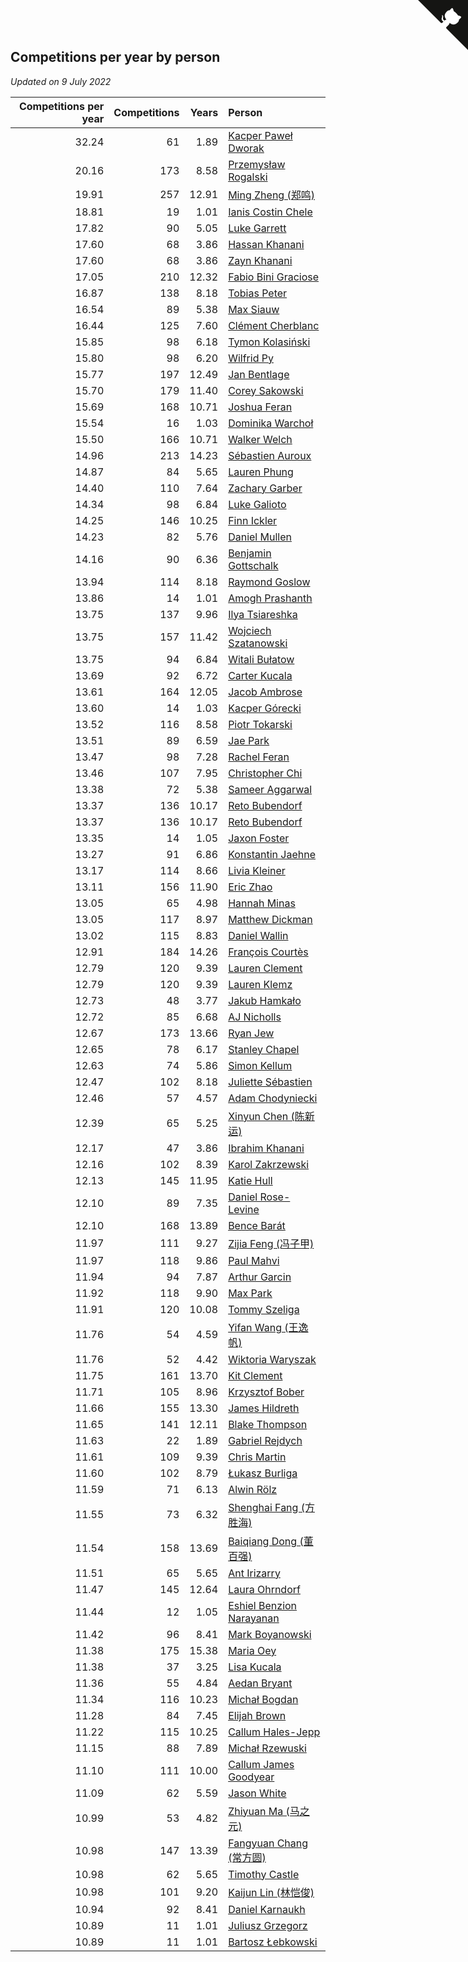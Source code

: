 ## Competitions per year by person

*Updated on  9 July 2022*

| Competitions per year | Competitions | Years | Person |
| ---: | ---: | ---: | :--- |
| 32.24 | 61 | 1.89 | [Kacper Paweł Dworak](https://www.worldcubeassociation.org/persons/2020DWOR01) |
| 20.16 | 173 | 8.58 | [Przemysław Rogalski](https://www.worldcubeassociation.org/persons/2013ROGA02) |
| 19.91 | 257 | 12.91 | [Ming Zheng (郑鸣)](https://www.worldcubeassociation.org/persons/2009ZHEN11) |
| 18.81 | 19 | 1.01 | [Ianis Costin Chele](https://www.worldcubeassociation.org/persons/2021CHEL01) |
| 17.82 | 90 | 5.05 | [Luke Garrett](https://www.worldcubeassociation.org/persons/2017GARR05) |
| 17.60 | 68 | 3.86 | [Hassan Khanani](https://www.worldcubeassociation.org/persons/2018KHAN26) |
| 17.60 | 68 | 3.86 | [Zayn Khanani](https://www.worldcubeassociation.org/persons/2018KHAN28) |
| 17.05 | 210 | 12.32 | [Fabio Bini Graciose](https://www.worldcubeassociation.org/persons/2010GRAC02) |
| 16.87 | 138 | 8.18 | [Tobias Peter](https://www.worldcubeassociation.org/persons/2014PETE03) |
| 16.54 | 89 | 5.38 | [Max Siauw](https://www.worldcubeassociation.org/persons/2017SIAU02) |
| 16.44 | 125 | 7.60 | [Clément Cherblanc](https://www.worldcubeassociation.org/persons/2014CHER05) |
| 15.85 | 98 | 6.18 | [Tymon Kolasiński](https://www.worldcubeassociation.org/persons/2016KOLA02) |
| 15.80 | 98 | 6.20 | [Wilfrid Py](https://www.worldcubeassociation.org/persons/2016PYWI01) |
| 15.77 | 197 | 12.49 | [Jan Bentlage](https://www.worldcubeassociation.org/persons/2010BENT01) |
| 15.70 | 179 | 11.40 | [Corey Sakowski](https://www.worldcubeassociation.org/persons/2011SAKO01) |
| 15.69 | 168 | 10.71 | [Joshua Feran](https://www.worldcubeassociation.org/persons/2011FERA01) |
| 15.54 | 16 | 1.03 | [Dominika Warchoł](https://www.worldcubeassociation.org/persons/2021WARC01) |
| 15.50 | 166 | 10.71 | [Walker Welch](https://www.worldcubeassociation.org/persons/2011WELC01) |
| 14.96 | 213 | 14.23 | [Sébastien Auroux](https://www.worldcubeassociation.org/persons/2008AURO01) |
| 14.87 | 84 | 5.65 | [Lauren Phung](https://www.worldcubeassociation.org/persons/2016PHUN02) |
| 14.40 | 110 | 7.64 | [Zachary Garber](https://www.worldcubeassociation.org/persons/2014GARB01) |
| 14.34 | 98 | 6.84 | [Luke Galioto](https://www.worldcubeassociation.org/persons/2015GALI02) |
| 14.25 | 146 | 10.25 | [Finn Ickler](https://www.worldcubeassociation.org/persons/2012ICKL01) |
| 14.23 | 82 | 5.76 | [Daniel Mullen](https://www.worldcubeassociation.org/persons/2016MULL04) |
| 14.16 | 90 | 6.36 | [Benjamin Gottschalk](https://www.worldcubeassociation.org/persons/2016GOTT01) |
| 13.94 | 114 | 8.18 | [Raymond Goslow](https://www.worldcubeassociation.org/persons/2014GOSL01) |
| 13.86 | 14 | 1.01 | [Amogh Prashanth](https://www.worldcubeassociation.org/persons/2021PRAS01) |
| 13.75 | 137 | 9.96 | [Ilya Tsiareshka](https://www.worldcubeassociation.org/persons/2012TERE01) |
| 13.75 | 157 | 11.42 | [Wojciech Szatanowski](https://www.worldcubeassociation.org/persons/2011SZAT01) |
| 13.75 | 94 | 6.84 | [Witali Bułatow](https://www.worldcubeassociation.org/persons/2015BUAT01) |
| 13.69 | 92 | 6.72 | [Carter Kucala](https://www.worldcubeassociation.org/persons/2015KUCA01) |
| 13.61 | 164 | 12.05 | [Jacob Ambrose](https://www.worldcubeassociation.org/persons/2010AMBR01) |
| 13.60 | 14 | 1.03 | [Kacper Górecki](https://www.worldcubeassociation.org/persons/2021GORE01) |
| 13.52 | 116 | 8.58 | [Piotr Tokarski](https://www.worldcubeassociation.org/persons/2013TOKA01) |
| 13.51 | 89 | 6.59 | [Jae Park](https://www.worldcubeassociation.org/persons/2015PARK24) |
| 13.47 | 98 | 7.28 | [Rachel Feran](https://www.worldcubeassociation.org/persons/2015FERA01) |
| 13.46 | 107 | 7.95 | [Christopher Chi](https://www.worldcubeassociation.org/persons/2014CHIC01) |
| 13.38 | 72 | 5.38 | [Sameer Aggarwal](https://www.worldcubeassociation.org/persons/2017AGGA01) |
| 13.37 | 136 | 10.17 | [Reto Bubendorf](https://www.worldcubeassociation.org/persons/2012BUBE01) |
| 13.37 | 136 | 10.17 | [Reto Bubendorf](https://www.worldcubeassociation.org/persons/2012BUBE01) |
| 13.35 | 14 | 1.05 | [Jaxon Foster](https://www.worldcubeassociation.org/persons/2021FOST01) |
| 13.27 | 91 | 6.86 | [Konstantin Jaehne](https://www.worldcubeassociation.org/persons/2015JAEH01) |
| 13.17 | 114 | 8.66 | [Livia Kleiner](https://www.worldcubeassociation.org/persons/2013KLEI03) |
| 13.11 | 156 | 11.90 | [Eric Zhao](https://www.worldcubeassociation.org/persons/2010ZHAO19) |
| 13.05 | 65 | 4.98 | [Hannah Minas](https://www.worldcubeassociation.org/persons/2017MINA04) |
| 13.05 | 117 | 8.97 | [Matthew Dickman](https://www.worldcubeassociation.org/persons/2013DICK01) |
| 13.02 | 115 | 8.83 | [Daniel Wallin](https://www.worldcubeassociation.org/persons/2013WALL03) |
| 12.91 | 184 | 14.26 | [François Courtès](https://www.worldcubeassociation.org/persons/2008COUR01) |
| 12.79 | 120 | 9.39 | [Lauren Clement](https://www.worldcubeassociation.org/persons/2013KLEM01) |
| 12.79 | 120 | 9.39 | [Lauren Klemz](https://www.worldcubeassociation.org/persons/2013KLEM01) |
| 12.73 | 48 | 3.77 | [Jakub Hamkało](https://www.worldcubeassociation.org/persons/2018HAMK01) |
| 12.72 | 85 | 6.68 | [AJ Nicholls](https://www.worldcubeassociation.org/persons/2015NICH04) |
| 12.67 | 173 | 13.66 | [Ryan Jew](https://www.worldcubeassociation.org/persons/2008JEWR01) |
| 12.65 | 78 | 6.17 | [Stanley Chapel](https://www.worldcubeassociation.org/persons/2016CHAP04) |
| 12.63 | 74 | 5.86 | [Simon Kellum](https://www.worldcubeassociation.org/persons/2016KELL12) |
| 12.47 | 102 | 8.18 | [Juliette Sébastien](https://www.worldcubeassociation.org/persons/2014SEBA01) |
| 12.46 | 57 | 4.57 | [Adam Chodyniecki](https://www.worldcubeassociation.org/persons/2017CHOD02) |
| 12.39 | 65 | 5.25 | [Xinyun Chen (陈新运)](https://www.worldcubeassociation.org/persons/2017CHEN36) |
| 12.17 | 47 | 3.86 | [Ibrahim Khanani](https://www.worldcubeassociation.org/persons/2018KHAN27) |
| 12.16 | 102 | 8.39 | [Karol Zakrzewski](https://www.worldcubeassociation.org/persons/2014ZAKR01) |
| 12.13 | 145 | 11.95 | [Katie Hull](https://www.worldcubeassociation.org/persons/2010HULL01) |
| 12.10 | 89 | 7.35 | [Daniel Rose-Levine](https://www.worldcubeassociation.org/persons/2015ROSE01) |
| 12.10 | 168 | 13.89 | [Bence Barát](https://www.worldcubeassociation.org/persons/2008BARA01) |
| 11.97 | 111 | 9.27 | [Zijia Feng (冯子甲)](https://www.worldcubeassociation.org/persons/2013FENG02) |
| 11.97 | 118 | 9.86 | [Paul Mahvi](https://www.worldcubeassociation.org/persons/2012MAHV01) |
| 11.94 | 94 | 7.87 | [Arthur Garcin](https://www.worldcubeassociation.org/persons/2014GARC27) |
| 11.92 | 118 | 9.90 | [Max Park](https://www.worldcubeassociation.org/persons/2012PARK03) |
| 11.91 | 120 | 10.08 | [Tommy Szeliga](https://www.worldcubeassociation.org/persons/2012SZEL01) |
| 11.76 | 54 | 4.59 | [Yifan Wang (王逸帆)](https://www.worldcubeassociation.org/persons/2017WANY29) |
| 11.76 | 52 | 4.42 | [Wiktoria Waryszak](https://www.worldcubeassociation.org/persons/2018WARY01) |
| 11.75 | 161 | 13.70 | [Kit Clement](https://www.worldcubeassociation.org/persons/2008CLEM01) |
| 11.71 | 105 | 8.96 | [Krzysztof Bober](https://www.worldcubeassociation.org/persons/2013BOBE01) |
| 11.66 | 155 | 13.30 | [James Hildreth](https://www.worldcubeassociation.org/persons/2009HILD01) |
| 11.65 | 141 | 12.11 | [Blake Thompson](https://www.worldcubeassociation.org/persons/2010THOM03) |
| 11.63 | 22 | 1.89 | [Gabriel Rejdych](https://www.worldcubeassociation.org/persons/2020REJD01) |
| 11.61 | 109 | 9.39 | [Chris Martin](https://www.worldcubeassociation.org/persons/2013MART03) |
| 11.60 | 102 | 8.79 | [Łukasz Burliga](https://www.worldcubeassociation.org/persons/2013BURL01) |
| 11.59 | 71 | 6.13 | [Alwin Rölz](https://www.worldcubeassociation.org/persons/2016ROLZ01) |
| 11.55 | 73 | 6.32 | [Shenghai Fang (方胜海)](https://www.worldcubeassociation.org/persons/2016FANG01) |
| 11.54 | 158 | 13.69 | [Baiqiang Dong (董百强)](https://www.worldcubeassociation.org/persons/2008DONG06) |
| 11.51 | 65 | 5.65 | [Ant Irizarry](https://www.worldcubeassociation.org/persons/2016IRIZ02) |
| 11.47 | 145 | 12.64 | [Laura Ohrndorf](https://www.worldcubeassociation.org/persons/2009OHRN01) |
| 11.44 | 12 | 1.05 | [Eshiel Benzion Narayanan](https://www.worldcubeassociation.org/persons/2021NARA03) |
| 11.42 | 96 | 8.41 | [Mark Boyanowski](https://www.worldcubeassociation.org/persons/2014BOYA01) |
| 11.38 | 175 | 15.38 | [Maria Oey](https://www.worldcubeassociation.org/persons/2007OEYM01) |
| 11.38 | 37 | 3.25 | [Lisa Kucala](https://www.worldcubeassociation.org/persons/2019KUCA01) |
| 11.36 | 55 | 4.84 | [Aedan Bryant](https://www.worldcubeassociation.org/persons/2017BRYA06) |
| 11.34 | 116 | 10.23 | [Michał Bogdan](https://www.worldcubeassociation.org/persons/2012BOGD01) |
| 11.28 | 84 | 7.45 | [Elijah Brown](https://www.worldcubeassociation.org/persons/2015BROW03) |
| 11.22 | 115 | 10.25 | [Callum Hales-Jepp](https://www.worldcubeassociation.org/persons/2012HALE01) |
| 11.15 | 88 | 7.89 | [Michał Rzewuski](https://www.worldcubeassociation.org/persons/2014RZEW01) |
| 11.10 | 111 | 10.00 | [Callum James Goodyear](https://www.worldcubeassociation.org/persons/2012GOOD02) |
| 11.09 | 62 | 5.59 | [Jason White](https://www.worldcubeassociation.org/persons/2016WHIT16) |
| 10.99 | 53 | 4.82 | [Zhiyuan Ma (马之元)](https://www.worldcubeassociation.org/persons/2017MAZH04) |
| 10.98 | 147 | 13.39 | [Fangyuan Chang (常方圆)](https://www.worldcubeassociation.org/persons/2009CHAN04) |
| 10.98 | 62 | 5.65 | [Timothy Castle](https://www.worldcubeassociation.org/persons/2016CAST48) |
| 10.98 | 101 | 9.20 | [Kaijun Lin (林恺俊)](https://www.worldcubeassociation.org/persons/2013LINK01) |
| 10.94 | 92 | 8.41 | [Daniel Karnaukh](https://www.worldcubeassociation.org/persons/2014KARN02) |
| 10.89 | 11 | 1.01 | [Juliusz Grzegorz](https://www.worldcubeassociation.org/persons/2021GRZE01) |
| 10.89 | 11 | 1.01 | [Bartosz Łebkowski](https://www.worldcubeassociation.org/persons/2021LEBK01) |


<a href="https://github.com/JustinTimeCuber/wca_statistics" class="github-corner" aria-label="View source on Github"><svg width="80" height="80" viewBox="0 0 250 250" style="fill:#151513; color:#fff; position: absolute; top: 0; border: 0; right: 0;" aria-hidden="true"><path d="M0,0 L115,115 L130,115 L142,142 L250,250 L250,0 Z"></path><path d="M128.3,109.0 C113.8,99.7 119.0,89.6 119.0,89.6 C122.0,82.7 120.5,78.6 120.5,78.6 C119.2,72.0 123.4,76.3 123.4,76.3 C127.3,80.9 125.5,87.3 125.5,87.3 C122.9,97.6 130.6,101.9 134.4,103.2" fill="currentColor" style="transform-origin: 130px 106px;" class="octo-arm"></path><path d="M115.0,115.0 C114.9,115.1 118.7,116.5 119.8,115.4 L133.7,101.6 C136.9,99.2 139.9,98.4 142.2,98.6 C133.8,88.0 127.5,74.4 143.8,58.0 C148.5,53.4 154.0,51.2 159.7,51.0 C160.3,49.4 163.2,43.6 171.4,40.1 C171.4,40.1 176.1,42.5 178.8,56.2 C183.1,58.6 187.2,61.8 190.9,65.4 C194.5,69.0 197.7,73.2 200.1,77.6 C213.8,80.2 216.3,84.9 216.3,84.9 C212.7,93.1 206.9,96.0 205.4,96.6 C205.1,102.4 203.0,107.8 198.3,112.5 C181.9,128.9 168.3,122.5 157.7,114.1 C157.9,116.9 156.7,120.9 152.7,124.9 L141.0,136.5 C139.8,137.7 141.6,141.9 141.8,141.8 Z" fill="currentColor" class="octo-body"></path></svg></a><style>.github-corner:hover .octo-arm{animation:octocat-wave 560ms ease-in-out}@keyframes octocat-wave{0%,100%{transform:rotate(0)}20%,60%{transform:rotate(-25deg)}40%,80%{transform:rotate(10deg)}}@media (max-width:500px){.github-corner:hover .octo-arm{animation:none}.github-corner .octo-arm{animation:octocat-wave 560ms ease-in-out}}</style>
